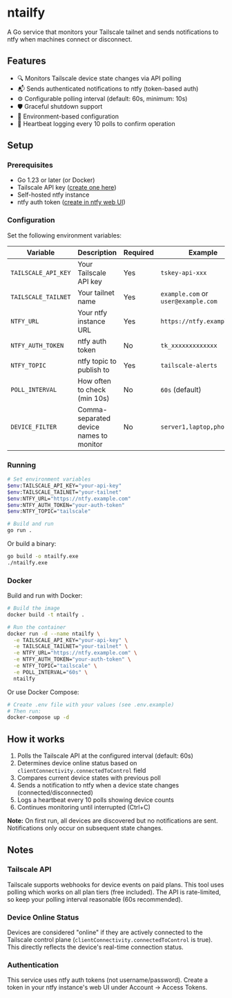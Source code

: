 # ntailfy

A Go service that monitors your Tailscale tailnet and sends notifications to ntfy when machines connect or disconnect.

## Features

- 🔍 Monitors Tailscale device state changes via API polling
- 📬 Sends authenticated notifications to ntfy (token-based auth)
- ⚙️ Configurable polling interval (default: 60s, minimum: 10s)
- 🛡️ Graceful shutdown support
- 🔐 Environment-based configuration
- 💓 Heartbeat logging every 10 polls to confirm operation

## Setup

### Prerequisites

- Go 1.23 or later (or Docker)
- Tailscale API key ([create one here](https://login.tailscale.com/admin/settings/keys))
- Self-hosted ntfy instance
- ntfy auth token ([create in ntfy web UI](https://docs.ntfy.sh/publish/#access-tokens))

### Configuration

Set the following environment variables:

| Variable | Description | Required | Example |
|----------|-------------|----------|---------|
| `TAILSCALE_API_KEY` | Your Tailscale API key | Yes | `tskey-api-xxx` |
| `TAILSCALE_TAILNET` | Your tailnet name | Yes | `example.com` or `user@example.com` |
| `NTFY_URL` | Your ntfy instance URL | Yes | `https://ntfy.example.com` |
| `NTFY_AUTH_TOKEN` | ntfy auth token | No | `tk_xxxxxxxxxxxxx` |
| `NTFY_TOPIC` | ntfy topic to publish to | Yes | `tailscale-alerts` |
| `POLL_INTERVAL` | How often to check (min 10s) | No | `60s` (default) |
| `DEVICE_FILTER` | Comma-separated device names to monitor | No | `server1,laptop,phone` |

### Running

```bash
# Set environment variables
$env:TAILSCALE_API_KEY="your-api-key"
$env:TAILSCALE_TAILNET="your-tailnet"
$env:NTFY_URL="https://ntfy.example.com"
$env:NTFY_AUTH_TOKEN="your-auth-token"
$env:NTFY_TOPIC="tailscale"

# Build and run
go run .
```

Or build a binary:

```bash
go build -o ntailfy.exe
./ntailfy.exe
```

### Docker

Build and run with Docker:

```bash
# Build the image
docker build -t ntailfy .

# Run the container
docker run -d --name ntailfy \
  -e TAILSCALE_API_KEY="your-api-key" \
  -e TAILSCALE_TAILNET="your-tailnet" \
  -e NTFY_URL="https://ntfy.example.com" \
  -e NTFY_AUTH_TOKEN="your-auth-token" \
  -e NTFY_TOPIC="tailscale" \
  -e POLL_INTERVAL="60s" \
  ntailfy
```

Or use Docker Compose:

```bash
# Create .env file with your values (see .env.example)
# Then run:
docker-compose up -d
```

## How it works

1. Polls the Tailscale API at the configured interval (default: 60s)
2. Determines device online status based on `clientConnectivity.connectedToControl` field
3. Compares current device states with previous poll
4. Sends a notification to ntfy when a device state changes (connected/disconnected)
5. Logs a heartbeat every 10 polls showing device counts
6. Continues monitoring until interrupted (Ctrl+C)

**Note:** On first run, all devices are discovered but no notifications are sent. Notifications only occur on subsequent state changes.

## Notes

### Tailscale API
Tailscale supports webhooks for device events on paid plans. This tool uses polling which works on all plan tiers (free included). The API is rate-limited, so keep your polling interval reasonable (60s recommended).

### Device Online Status
Devices are considered "online" if they are actively connected to the Tailscale control plane (`clientConnectivity.connectedToControl` is true). This directly reflects the device's real-time connection status.

### Authentication
This service uses ntfy auth tokens (not username/password). Create a token in your ntfy instance's web UI under Account → Access Tokens.
